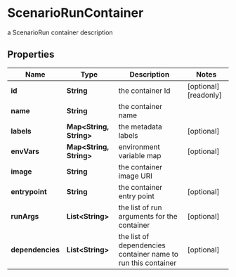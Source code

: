 

# ScenarioRunContainer

a ScenarioRun container description

## Properties

Name | Type | Description | Notes
------------ | ------------- | ------------- | -------------
**id** | **String** | the container Id |  [optional] [readonly]
**name** | **String** | the container name | 
**labels** | **Map&lt;String, String&gt;** | the metadata labels |  [optional]
**envVars** | **Map&lt;String, String&gt;** | environment variable map |  [optional]
**image** | **String** | the container image URI | 
**entrypoint** | **String** | the container entry point |  [optional]
**runArgs** | **List&lt;String&gt;** | the list of run arguments for the container |  [optional]
**dependencies** | **List&lt;String&gt;** | the list of dependencies container name to run this container |  [optional]



